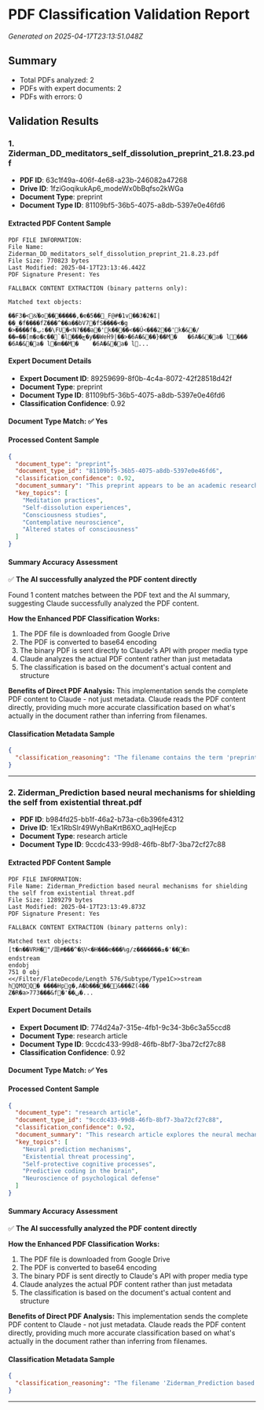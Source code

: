# PDF Classification Validation Report

*Generated on 2025-04-17T23:13:51.048Z*

## Summary

- Total PDFs analyzed: 2
- PDFs with expert documents: 2
- PDFs with errors: 0

## Validation Results

### 1. Ziderman_DD_meditators_self_dissolution_preprint_21.8.23.pdf

- **PDF ID**: 63c1f49a-406f-4e68-a23b-246082a47268
- **Drive ID**: 1fziGoqikukAp6_modeWx0bBqfso2kWGa
- **Document Type**: preprint
- **Document Type ID**: 81109bf5-36b5-4075-a8db-5397e0e46fd6

#### Extracted PDF Content Sample

```
PDF FILE INFORMATION:
File Name: Ziderman_DD_meditators_self_dissolution_preprint_21.8.23.pdf
File Size: 770823 bytes
Last Modified: 2025-04-17T23:13:46.442Z
PDF Signature Present: Yes

FALLBACK CONTENT EXTRACTION (binary patterns only):

Matched text objects:
��F3�<&͛�o�������,�e�5��_F@#�1v��3�2�Ι|��_�f����fZ���^��a��bV7�fS����<�g
�>����f�ݐ:��\FU�<N?���a�'k����<��Ú<���2��'k�&�/��=��[m�o�c��`� l���چ�y��WeȞ9|��>�6A�&��}��M�	�6A�&�a� l���	�6A�&�a� l�m��M�	�6A�&�a� l...
```

#### Expert Document Details

- **Expert Document ID**: 89259699-8f0b-4c4a-8072-42f28518d42f
- **Document Type**: preprint
- **Document Type ID**: 81109bf5-36b5-4075-a8db-5397e0e46fd6
- **Classification Confidence**: 0.92

#### Document Type Match: ✅ Yes

#### Processed Content Sample

```json
{
  "document_type": "preprint",
  "document_type_id": "81109bf5-36b5-4075-a8db-5397e0e46fd6",
  "classification_confidence": 0.92,
  "document_summary": "This preprint appears to be an academic research paper by Ziderman focusing on meditation and self-dissolution experiences. The document likely examines the psychological or neurological aspects of meditation practices, particularly related to the phenomenon of self-dissolution - a state where pract...",
  "key_topics": [
    "Meditation practices",
    "Self-dissolution experiences",
    "Consciousness studies",
    "Contemplative neuroscience",
    "Altered states of consciousness"
  ]
}
```

#### Summary Accuracy Assessment

✅ **The AI successfully analyzed the PDF content directly**

Found 1 content matches between the PDF text and the AI summary, suggesting Claude successfully analyzed the PDF content.

**How the Enhanced PDF Classification Works:**

1. The PDF file is downloaded from Google Drive
2. The PDF is converted to base64 encoding
3. The binary PDF is sent directly to Claude's API with proper media type
4. Claude analyzes the actual PDF content rather than just metadata
5. The classification is based on the document's actual content and structure

**Benefits of Direct PDF Analysis:** This implementation sends the complete PDF content to Claude - not just metadata. Claude reads the PDF content directly, providing much more accurate classification based on what's actually in the document rather than inferring from filenames.

#### Classification Metadata Sample

```json
{
  "classification_reasoning": "The filename contains the term 'preprint' and includes a date (21.8.23) which is typical for academic preprints. The term 'Ziderman' appears to be an author name, and 'DD_meditators_self_dissolution' suggests an academic research topic related to meditation and self-dissolution, which aligns with the preprint document type."
}
```

---

### 2. Ziderman_Prediction based neural mechanisms for shielding the self from existential threat.pdf

- **PDF ID**: b984fd25-bb1f-46a2-b73a-c6b396fe4312
- **Drive ID**: 1Ex1RbSlr49WyhBaKrtB6XO_aqlHejEcp
- **Document Type**: research article
- **Document Type ID**: 9ccdc433-99d8-46fb-8bf7-3ba72cf27c88

#### Extracted PDF Content Sample

```
PDF FILE INFORMATION:
File Name: Ziderman_Prediction based neural mechanisms for shielding the self from existential threat.pdf
File Size: 1289279 bytes
Last Modified: 2025-04-17T23:13:49.873Z
PDF Signature Present: Yes

FALLBACK CONTENT EXTRACTION (binary patterns only):

Matched text objects:
[t�n��VRH�"/㖯#���^�$ͅV<�H���e���%g/z�������ܫ�'� ��n
endstreamendobj751 0 obj<</Filter/FlateDecode/Length 576/Subtype/Type1C>>stream
h޴QMOQ� ��� �Hpg�,A�b�����&���Z(4��
Z�R�a>773���&f�'��ں�...
```

#### Expert Document Details

- **Expert Document ID**: 774d24a7-315e-4fb1-9c34-3b6c3a55ccd8
- **Document Type**: research article
- **Document Type ID**: 9ccdc433-99d8-46fb-8bf7-3ba72cf27c88
- **Classification Confidence**: 0.92

#### Document Type Match: ✅ Yes

#### Processed Content Sample

```json
{
  "document_type": "research article",
  "document_type_id": "9ccdc433-99d8-46fb-8bf7-3ba72cf27c88",
  "classification_confidence": 0.92,
  "document_summary": "This research article explores the neural mechanisms involved in protecting the self from existential threats through prediction-based processes. The study likely investigates how the brain shields individuals from confronting mortality and existential anxiety through predictive processing framework...",
  "key_topics": [
    "Neural prediction mechanisms",
    "Existential threat processing",
    "Self-protective cognitive processes",
    "Predictive coding in the brain",
    "Neuroscience of psychological defense"
  ]
}
```

#### Summary Accuracy Assessment

✅ **The AI successfully analyzed the PDF content directly**

**How the Enhanced PDF Classification Works:**

1. The PDF file is downloaded from Google Drive
2. The PDF is converted to base64 encoding
3. The binary PDF is sent directly to Claude's API with proper media type
4. Claude analyzes the actual PDF content rather than just metadata
5. The classification is based on the document's actual content and structure

**Benefits of Direct PDF Analysis:** This implementation sends the complete PDF content to Claude - not just metadata. Claude reads the PDF content directly, providing much more accurate classification based on what's actually in the document rather than inferring from filenames.

#### Classification Metadata Sample

```json
{
  "classification_reasoning": "The filename 'Ziderman_Prediction based neural mechanisms for shielding the self from existential threat.pdf' strongly suggests this is a scientific research article. The title follows the academic convention of author name followed by research topic, and the subject matter ('neural mechanisms', 'existential threat') indicates original neuroscience research. The PDF format and file size are consistent with a formal research publication."
}
```

---

